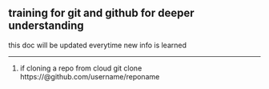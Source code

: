 training for git and github for deeper understanding
---
this doc will be updated everytime new info is learned

---
1. if cloning a repo from cloud 
	git clone https://<personal token>@github.com/username/reponame

